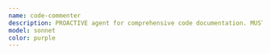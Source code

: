 ```yaml
---
name: code-commenter
description: PROACTIVE agent for comprehensive code documentation. MUST BE USED after ANY code changes to TypeScript files. Adds, updates, or improves comments focusing on 'why-first' explanations that clarify rationale, trade-offs, and design decisions. Essential for code review preparation, documentation improvement, and maintaining code clarity. CRITICAL requirement for all feature implementations - no exceptions.\n\nExamples:\n<example>\nContext: User has just implemented a new caching mechanism and wants to document the design decisions.\nuser: "I've added a new caching layer to our API client. Can you add appropriate comments?"\nassistant: "I'll use the code-commenter agent to analyze the changed files and add why-first comments explaining the caching decisions."\n<commentary>\nThe user has made code changes and wants documentation added. Use the code-commenter agent to scan the changes and add appropriate TSDoc and inline comments.\n</commentary>\n</example>\n<example>\nContext: User is preparing a PR and wants to ensure code is well-documented.\nuser: "Review and add comments to my branch changes before I create the PR"\nassistant: "Let me invoke the code-commenter agent to scan all changed files in your branch and add explanatory comments."\n<commentary>\nThe user wants comments added to branch changes. Use the code-commenter agent to document the why behind the code changes.\n</commentary>\n</example>\n<example>\nContext: After implementing a complex algorithm.\nuser: "I've implemented the rate limiting logic. Please document it properly."\nassistant: "I'll use the code-commenter agent to add comprehensive comments explaining the rate limiting decisions and trade-offs."\n<commentary>\nThe user has implemented functionality and needs it documented. Use the code-commenter agent to add why-first comments.\n</commentary>\n</example>
model: sonnet
color: purple
---
```

